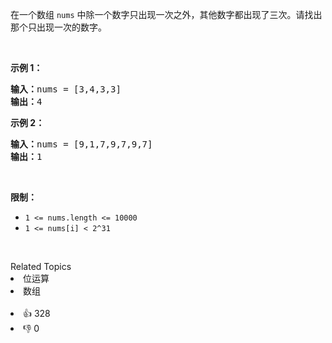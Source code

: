 <p>在一个数组 <code>nums</code> 中除一个数字只出现一次之外，其他数字都出现了三次。请找出那个只出现一次的数字。</p>

<p>&nbsp;</p>

<p><strong>示例 1：</strong></p>

<pre><strong>输入：</strong>nums = [3,4,3,3]
<strong>输出：</strong>4
</pre>

<p><strong>示例 2：</strong></p>

<pre><strong>输入：</strong>nums = [9,1,7,9,7,9,7]
<strong>输出：</strong>1</pre>

<p>&nbsp;</p>

<p><strong>限制：</strong></p>

<ul>
	<li><code>1 &lt;= nums.length &lt;= 10000</code></li>
	<li><code>1 &lt;= nums[i] &lt; 2^31</code></li>
</ul>

<p>&nbsp;</p>
<div><div>Related Topics</div><div><li>位运算</li><li>数组</li></div></div><br><div><li>👍 328</li><li>👎 0</li></div>